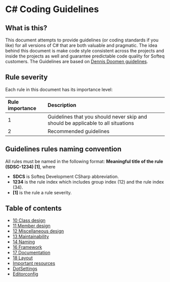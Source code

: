# C# Coding Guidelines
## What is this?
This document attempts to provide guidelines (or coding standards if you like) for all versions of C# that are both valuable and pragmatic. The idea behind this document is make code style consistent across the projects and inside the projects as well and guarantee predictable code quality for Softeq customers. The Guidelines are based on [Dennis Doomen guidelines](https://github.com/dennisdoomen/CSharpGuidelines).

## Rule severity
Each rule in this document has its importance level:

| Rule importance   | Description                                                                      |
| :---------------- | :------------------------------------------------------------------------------- |
| 1                 | Guidelines that you should never skip and should be applicable to all situations |
| 2                 | Recommended guidelines                                                           |

## Guidelines rules naming convention
All rules must be named in the following format: **Meaningful title of the rule (SDSC-1234) \[1\]**, where 
* **SDCS** is Softeq Development CSharp abbreviation.
* **1234** is the rule index which includes group index (12) and the rule index (34).
* **\[1\]** is the rule a rule severity.

## Table of contents
* [10 Class design](10_ClassDesign.md)
* [11 Member design](11_MemberDesign.md)
* [12 Miscellaneous design](12_MiscellaneousDesign.md)
* [13 Maintainability](13_Maintainability.md)
* [14 Naming](14_Naming.md)
* [16 Framework](16_Framework.md)
* [17 Documentation](17_Documentation.md) 
* [18 Layout](18_Layout.md)
* [Important resources](99_ImportantResources.md)
* [DotSettings](SharedRules.DotSettings)
* [Editorconfig](SharedRules.editorconfig)
